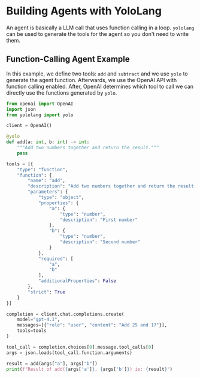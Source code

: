 # Building Agents with YoloLang

An agent is basically a LLM call that uses function calling in a loop. `yololang` can be used to generate the tools for the agent so you don't need to write them. 

## Function-Calling Agent Example

In this example, we define two tools: `add` and `subtract` and we use `yolo` to generate the agent function. Afterwards, we use the OpenAI API with function calling enabled. After, OpenAI determines which tool to call we can directly use the functions generated by `yolo`.

```python
from openai import OpenAI
import json
from yololang import yolo

client = OpenAI()

@yolo
def add(a: int, b: int) -> int:
    """Add two numbers together and return the result."""
    pass

tools = [{
    "type": "function",
    "function": {
        "name": "add",
        "description": "Add two numbers together and return the result.",
        "parameters": {
            "type": "object",
            "properties": {
                "a": {
                    "type": "number",
                    "description": "First number"
                },
                "b": {
                    "type": "number",
                    "description": "Second number"
                }
            },
            "required": [
                "a",
                "b"
            ],
            "additionalProperties": False
        },
        "strict": True
    }
}]

completion = client.chat.completions.create(
    model="gpt-4.1",
    messages=[{"role": "user", "content": "Add 25 and 17"}],
    tools=tools
)

tool_call = completion.choices[0].message.tool_calls[0]
args = json.loads(tool_call.function.arguments)

result = add(args["a"], args["b"])
print(f"Result of add({args['a']}, {args['b']}) is: {result}")
```